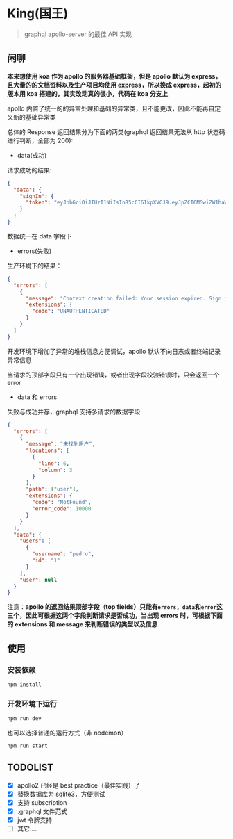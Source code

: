 # King(国王)

> graphql apollo-server 的最佳 API 实现

## 闲聊

**本来想使用 koa 作为 apollo 的服务器基础框架，但是 apollo 默认为 express，且大量的的文档资料以及生产项目均使用 express，所以换成 express，起初的版本用 koa 搭建的，其实改动真的很小，代码在 koa 分支上**

apollo 内置了统一的的异常处理和基础的异常类，且不能更改，因此不能再自定义新的基础异常类

总体的 Response 返回结果分为下面的两类(graphql 返回结果无法从 http 状态码进行判断，全部为 200):

- data(成功)

请求成功的结果:

```json
{
  "data": {
    "signIn": {
      "token": "eyJhbGciOiJIUzI1NiIsInR5cCI6IkpXVCJ9.eyJpZCI6MSwiZW1haWwiOiIxMzEyMzQyNjA0QHFxLmNvbSIsInVzZXJuYW1lIjoicGVkcm8iLCJyb2xlIjoiQURNSU4iLCJpYXQiOjE1NjYwMTUyMTYsImV4cCI6MTU2NjAxNzAxNn0.9SaQ8m28vaK5jmo8et7Ig9J-MNFomlyYjr3M8DeYRrg"
    }
  }
}
```

数据统一在 data 字段下

- errors(失败)

生产环境下的结果：

```json
{
  "errors": [
    {
      "message": "Context creation failed: Your session expired. Sign in again.",
      "extensions": {
        "code": "UNAUTHENTICATED"
      }
    }
  ]
}
```

开发环境下增加了异常的堆栈信息方便调试，apollo 默认不向日志或者终端记录异常信息

当请求的顶部字段只有一个出现错误，或者出现字段校验错误时，只会返回一个 error

- data 和 errors

失败与成功并存，graphql 支持多请求的数据字段

```json
{
  "errors": [
    {
      "message": "未找到用户",
      "locations": [
        {
          "line": 6,
          "column": 3
        }
      ],
      "path": ["user"],
      "extensions": {
        "code": "NotFound",
        "error_code": 10000
      }
    }
  ],
  "data": {
    "users": [
      {
        "username": "pedro",
        "id": "1"
      }
    ],
    "user": null
  }
}
```

注意：**apollo 的返回结果顶部字段（top fields）只能有`errors`，`data`和`error`这三个，因此可根据这两个字段判断请求是否成功，当出现 errors 时，可根据下面的 extensions 和 message 来判断错误的类型以及信息**

## 使用

### 安装依赖

```bash
npm install
```

### 开发环境下运行

```bash
npm run dev
```

也可以选择普通的运行方式（非 nodemon）

```bash
npm run start
```

## TODOLIST

- [x] apollo2 已经是 best practice（最佳实践）了
- [x] 替换数据库为 sqlite3，方便测试
- [x] 支持 subscription
- [x] .graphql 文件范式
- [x] jwt 令牌支持
- [ ] 其它....
